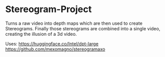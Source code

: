 # Stereogram-Project
Turns a raw video into depth maps which are then used to create Stereograms. Finally those stereograms are combined into a single video, creating the illusion of a 3d video.

Uses: https://huggingface.co/Intel/dpt-large
      https://github.com/mexomagno/stereogramaxo
